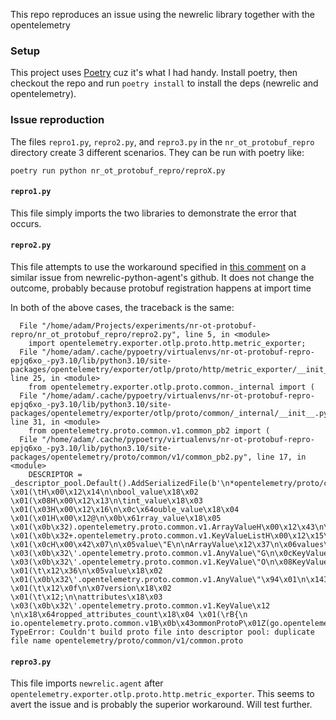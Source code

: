 This repo reproduces an issue using the newrelic library together with the opentelemetry

### Setup

This project uses [Poetry](https://python-poetry.org/) cuz it's what I had handy. Install poetry,
then checkout the repo and run `poetry install` to install the deps (newrelic and opentelemetry).

### Issue reproduction

The files `repro1.py`, `repro2.py`, and `repro3.py` in the `nr_ot_protobuf_repro` directory
 create 3 different scenarios. They can be run with poetry like: 

```
poetry run python nr_ot_protobuf_repro/reproX.py
```

#### `repro1.py`

This file simply imports the two libraries to demonstrate the error that occurs.

#### `repro2.py`

This file attempts to use the workaround specified in [this comment](https://github.com/newrelic/newrelic-python-agent/issues/1154)
on a similar issue from newrelic-python-agent's github. It does not change the outcome,
probably because protobuf registration happens at import time

In both of the above cases, the traceback is the same:

```
  File "/home/adam/Projects/experiments/nr-ot-protobuf-repro/nr_ot_protobuf_repro/repro2.py", line 5, in <module>
    import opentelemetry.exporter.otlp.proto.http.metric_exporter;
  File "/home/adam/.cache/pypoetry/virtualenvs/nr-ot-protobuf-repro-epjq6xo_-py3.10/lib/python3.10/site-packages/opentelemetry/exporter/otlp/proto/http/metric_exporter/__init__.py", line 25, in <module>
    from opentelemetry.exporter.otlp.proto.common._internal import (
  File "/home/adam/.cache/pypoetry/virtualenvs/nr-ot-protobuf-repro-epjq6xo_-py3.10/lib/python3.10/site-packages/opentelemetry/exporter/otlp/proto/common/_internal/__init__.py", line 31, in <module>
    from opentelemetry.proto.common.v1.common_pb2 import (
  File "/home/adam/.cache/pypoetry/virtualenvs/nr-ot-protobuf-repro-epjq6xo_-py3.10/lib/python3.10/site-packages/opentelemetry/proto/common/v1/common_pb2.py", line 17, in <module>
    DESCRIPTOR = _descriptor_pool.Default().AddSerializedFile(b'\n*opentelemetry/proto/common/v1/common.proto\x12\x1dopentelemetry.proto.common.v1\"\x8c\x02\n\x08\x41nyValue\x12\x16\n\x0cstring_value\x18\x01 \x01(\tH\x00\x12\x14\n\nbool_value\x18\x02 \x01(\x08H\x00\x12\x13\n\tint_value\x18\x03 \x01(\x03H\x00\x12\x16\n\x0c\x64ouble_value\x18\x04 \x01(\x01H\x00\x12@\n\x0b\x61rray_value\x18\x05 \x01(\x0b\x32).opentelemetry.proto.common.v1.ArrayValueH\x00\x12\x43\n\x0ckvlist_value\x18\x06 \x01(\x0b\x32+.opentelemetry.proto.common.v1.KeyValueListH\x00\x12\x15\n\x0b\x62ytes_value\x18\x07 \x01(\x0cH\x00\x42\x07\n\x05value\"E\n\nArrayValue\x12\x37\n\x06values\x18\x01 \x03(\x0b\x32\'.opentelemetry.proto.common.v1.AnyValue\"G\n\x0cKeyValueList\x12\x37\n\x06values\x18\x01 \x03(\x0b\x32\'.opentelemetry.proto.common.v1.KeyValue\"O\n\x08KeyValue\x12\x0b\n\x03key\x18\x01 \x01(\t\x12\x36\n\x05value\x18\x02 \x01(\x0b\x32\'.opentelemetry.proto.common.v1.AnyValue\"\x94\x01\n\x14InstrumentationScope\x12\x0c\n\x04name\x18\x01 \x01(\t\x12\x0f\n\x07version\x18\x02 \x01(\t\x12;\n\nattributes\x18\x03 \x03(\x0b\x32\'.opentelemetry.proto.common.v1.KeyValue\x12 \n\x18\x64ropped_attributes_count\x18\x04 \x01(\rB{\n io.opentelemetry.proto.common.v1B\x0b\x43ommonProtoP\x01Z(go.opentelemetry.io/proto/otlp/common/v1\xaa\x02\x1dOpenTelemetry.Proto.Common.V1b\x06proto3')
TypeError: Couldn't build proto file into descriptor pool: duplicate file name opentelemetry/proto/common/v1/common.proto
```

#### `repro3.py`

This file imports `newrelic.agent` after `opentelemetry.exporter.otlp.proto.http.metric_exporter`.
This seems to avert the issue and is probably the superior workaround. Will test further.

